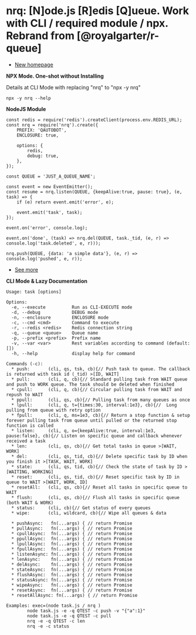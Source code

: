 # nrq: [N]ode.js [R]edis [Q]ueue. Work with CLI / required module / npx. Rebrand from [@royalgarter/r-queue]

- [New homepage](https://www.npmjs.com/package/nrq)

**NPX Mode. One-shot without Installing**

Details at CLI Mode with replacing "nrq" to "npx -y nrq"

    npx -y nrq --help

**NodeJS Module**

    const redis = require('redis').createClient(process.env.REDIS_URL);
    const nrq = require('nrq').create({
    	PREFIX: 'QAUTOBOT',
    	ENCLOSURE: true,
    
    	options: { 
    		redis,
    		debug: true,
    	}, 
    });
    
    const QUEUE = 'JUST_A_QUEUE_NAME';
    
    const event = new EventEmitter();
    const resume = nrq.listen(QUEUE, {keepAlive:true, pause: true}, (e, task) => {
    	if (e) return event.emit('error', e);
    
    	event.emit('task', task);
    });
    
    event.on('error', console.log);
    
    event.on('done', (task) => nrq.del(QUEUE, task._tid, (e, r) => console.log('task.deleted', e, r)));
    
    nrq.push(QUEUE, {data: 'a simple data'}, (e, r) => console.log('pushed', e, r));

 - [See more](https://github.com/royalgarter/r-queue/blob/main/test.js)

**CLI Mode & Lazy Documentation**

    Usage: task [options]
    
    Options:
      -e, --execute          Run as CLI-EXECUTE mode
      -d, --debug            DEBUG mode
      -n, --enclosure        ENCLOSURE mode
      -c, --cmd <cmd>        Command to execute
      -r, --redis <redis>    Redis connection string
      -q, --queue <queue>    Queue name
      -p, --prefix <prefix>  Prefix name
      -v, --var <var>        Rest variables according to command (default: [])
      -h, --help             display help for command
    
    Commands (-c):
      * push:       (cli, qs, tsk, cb){// Push task to queue. The callback is returned with task id (_tid) >[ID, WAIT]
      * pull:       (cli, q, cb){// Standard pulling task from WAIT queue and push to WORK queue. The task should be deleted when finished
      * cpull:      (cli, q, cb){// Circular pulling task from WAIT and repush to WAIT
      * ppull:      (cli, qs, cb){// Pulling task from many queues as once
      * lpull:      (cli, q, t={times:30, interval:1e3}, cb){//  Long pulling from queue with retry option
      * fpull:      (cli, q, ms=1e3, cb){// Return a stop function & setup forever pulling task from queue until pulled or the returned stop function is called
      * listen:     (cli, q, o={keepAlive:true, interval:1e3, pause:false}, cb){// Listen on specific queue and callback whenever received a task
      * len:        (cli, qs, cb){// Get total tasks in queue >[WAIT, WORK]
      * del:        (cli, qs, tid, cb){// Delete specific task by ID when you finish it >[TASK, WAIT, WORK]
      * state:      (cli, qs, tid, cb){// Check the state of task by ID >[WAITING, WORKING]
      * reset:      (cli, qs, tid, cb){// Reset specific task by ID in queue to WAIT >[WAIT, WORK, ID]
      * resetAll:   (cli, qs, cb){// Reset all tasks in specific queue to WAIT
      * flush:      (cli, qs, cb){// Flush all tasks in specific queue (both WAIT & WORK)
      * status:     (cli, cb){// Get status of every queues
      * wipe:       (cli, wildcard, cb){// Wipe all queues & data
      
      * pushAsync:   fn(...args) { // return Promise
      * pullAsync:   fn(...args) { // return Promise
      * cpullAsync:  fn(...args) { // return Promise
      * ppullAsync:  fn(...args) { // return Promise
      * lpullAsync:  fn(...args) { // return Promise
      * fpullAsync:  fn(...args) { // return Promise
      * listenAsync: fn(...args) { // return Promise
      * lenAsync:    fn(...args) { // return Promise
      * delAsync:    fn(...args) { // return Promise
      * stateAsync:  fn(...args) { // return Promise
      * flushAsync:  fn(...args) { // return Promise
      * statusAsync: fn(...args) { // return Promise
      * wipeAsync:   fn(...args) { // return Promise
	  * resetAsync:  fn(...args) { // return Promise
      * resetAllAsync: fn(...args) { // return Promise
    
    Examples: exec=(node task.js / nrq )
            node task.js -e -q QTEST -c push -v "{"a":1}"
            node task.js -e -q QTEST -c pull
            nrq -e -q QTEST -c len
            nrq -e -c status

